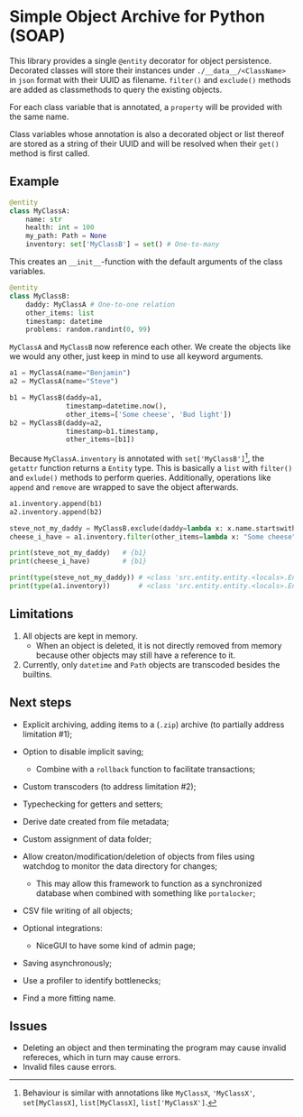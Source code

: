 # Simple Object Archive for Python (SOAP)

This library provides a single `@entity` decorator for object persistence.
Decorated classes will store their instances under `./__data__/<ClassName>` in `json` format with their UUID as filename.
`filter()` and `exclude()` methods are added as classmethods to query the existing objects.

For each class variable that is annotated, a `property` will be provided with the same name.

Class variables whose annotation is also a decorated object or list thereof are stored as a string of their UUID and will be resolved when their `get()` method is first called.

## Example
```python
@entity
class MyClassA:
    name: str
    health: int = 100
    my_path: Path = None
    inventory: set['MyClassB'] = set() # One-to-many
```
This creates an `__init__`-function with the default arguments of the class variables.

```python
@entity
class MyClassB:
    daddy: MyClassA # One-to-one relation
    other_items: list
    timestamp: datetime
    problems: random.randint(0, 99)
```
`MyClassA` and `MyClassB` now reference each other.
We create the objects like we would any other, just keep in mind to use all keyword arguments.

```python
a1 = MyClassA(name="Benjamin")
a2 = MyClassA(name="Steve")

b1 = MyClassB(daddy=a1, 
              timestamp=datetime.now(), 
              other_items=['Some cheese', 'Bud light'])
b2 = MyClassB(daddy=a2, 
              timestamp=b1.timestamp, 
              other_items=[b1])
```

Because `MyClassA.inventory` is annotated with `set['MyClassB']`[^1], the `getattr` function returns a `Entity` type.
This is basically a `list` with `filter()` and `exlude()` methods to perform queries.
Additionally, operations like `append` and `remove` are wrapped to save the object afterwards.

[^1]: Behaviour is similar with annotations like `MyClassX`, `'MyClassX'`, `set[MyClassX]`, `list[MyClassX]`, `list['MyClassX']`.

```python
a1.inventory.append(b1)
a2.inventory.append(b2)

steve_not_my_daddy = MyClassB.exclude(daddy=lambda x: x.name.startswith('Steve'))
cheese_i_have = a1.inventory.filter(other_items=lambda x: "Some cheese" in x)

print(steve_not_my_daddy)   # {b1}
print(cheese_i_have)        # {b1}

print(type(steve_not_my_daddy)) # <class 'src.entity.entity.<locals>.Entity'>
print(type(a1.inventory))       # <class 'src.entity.entity.<locals>.Entity'>
```

## Limitations
1. All objects are kept in memory.
    - When an object is deleted, it is not directly removed from memory because other objects may still have a reference to it. 
2. Currently, only `datetime` and `Path` objects are transcoded besides the builtins.

## Next steps
- Explicit archiving, adding items to a (`.zip`) archive (to partially address limitation #1);
- Option to disable implicit saving;
    - Combine with a `rollback` function to facilitate transactions;
- Custom transcoders (to address limitation #2);
- Typechecking for getters and setters;
- Derive date created from file metadata;
- Custom assignment of data folder;
- Allow creaton/modification/deletion of objects from files using watchdog to monitor the data directory for changes;
    - This may allow this framework to function as a synchronized database when combined with something like `portalocker`;
- CSV file writing of all objects;
- Optional integrations:
    - NiceGUI to have some kind of admin page;
- Saving asynchronously;

- Use a profiler to identify bottlenecks;
- Find a more fitting name.

## Issues
- Deleting an object and then terminating the program may cause invalid refereces, which in turn may cause errors.
- Invalid files cause errors.